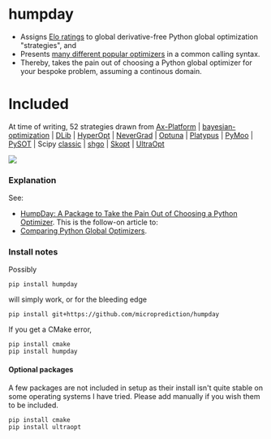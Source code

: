 # humpday

- Assigns [Elo ratings](https://github.com/microprediction/optimizer-elo-ratings/tree/main/results/leaderboards/overall) to global derivative-free Python global optimization "strategies", and 
- Presents [many different popular optimizers](https://github.com/microprediction/humpday/tree/main/humpday/optimizers) in a common calling syntax. 
- Thereby, takes the pain out of choosing a Python global optimizer for your bespoke problem, assuming a continous domain.   

# Included

At time of writing, 52 strategies drawn from [Ax-Platform](https://github.com/microprediction/humpday/blob/main/humpday/optimizers/axcube.py) | [bayesian-optimization](https://github.com/microprediction/humpday/blob/main/humpday/optimizers/bayesoptcube.py) | [DLib](https://github.com/microprediction/humpday/blob/main/humpday/optimizers/dlibcube.py) | [HyperOpt](https://github.com/microprediction/humpday/blob/main/humpday/optimizers/hyperoptcube.py) | [NeverGrad](https://github.com/microprediction/humpday/blob/main/humpday/optimizers/nevergradcube.py) | [Optuna](https://github.com/microprediction/humpday/blob/main/humpday/optimizers/optunacube.py) | [Platypus](https://github.com/microprediction/humpday/blob/main/humpday/optimizers/platypuscube.py) | [PyMoo](https://github.com/microprediction/humpday/blob/main/humpday/optimizers/pymoocube.py) | [PySOT](https://github.com/microprediction/humpday/blob/main/humpday/optimizers/pysotcube.py) | Scipy [classic](https://github.com/microprediction/humpday/blob/main/humpday/optimizers/scipycube.py) | [shgo](https://github.com/microprediction/humpday/blob/main/humpday/optimizers/shgocube.py) | [Skopt](https://github.com/microprediction/humpday/blob/main/humpday/optimizers/skoptcube.py) | [UltraOpt](https://github.com/microprediction/humpday/blob/main/humpday/optimizers/ultraoptcube.py)
 


![](https://i.imgur.com/FCiSrMQ.png)

### Explanation

See:
- [HumpDay: A Package to Take the Pain Out of Choosing a Python Optimizer](https://www.microprediction.com/blog/humpday). This is the follow-on article to: 
- [Comparing Python Global Optimizers](https://www.microprediction.com/blog/optimize).


### Install notes

Possibly 

    pip install humpday
    
will simply work, or for the bleeding edge

    pip install git+https://github.com/microprediction/humpday
    
If you get a CMake error, 

    pip install cmake
    pip install humpday 


#### Optional packages

A few packages are not included in setup as their install isn't quite stable on some operating systems I have tried. Please add manually if you wish them to be included. 

    pip install cmake
    pip install ultraopt
    

